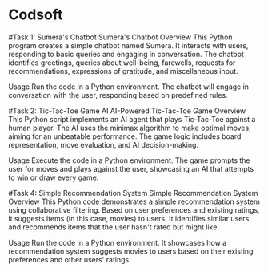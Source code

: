 # Codsoft
#Task 1: Sumera's Chatbot
Sumera's Chatbot Overview
This Python program creates a simple chatbot named Sumera. It interacts with users, responding to basic queries and engaging in conversation. The chatbot identifies greetings, queries about well-being, farewells, requests for recommendations, expressions of gratitude, and miscellaneous input.

Usage
Run the code in a Python environment. The chatbot will engage in conversation with the user, responding based on predefined rules.

#Task 2: Tic-Tac-Toe Game AI
AI-Powered Tic-Tac-Toe Game Overview
This Python script implements an AI agent that plays Tic-Tac-Toe against a human player. The AI uses the minimax algorithm to make optimal moves, aiming for an unbeatable performance. The game logic includes board representation, move evaluation, and AI decision-making.

Usage
Execute the code in a Python environment. The game prompts the user for moves and plays against the user, showcasing an AI that attempts to win or draw every game.

#Task 4: Simple Recommendation System
Simple Recommendation System Overview
This Python code demonstrates a simple recommendation system using collaborative filtering. Based on user preferences and existing ratings, it suggests items (in this case, movies) to users. It identifies similar users and recommends items that the user hasn't rated but might like.

Usage
Run the code in a Python environment. It showcases how a recommendation system suggests movies to users based on their existing preferences and other users' ratings.
